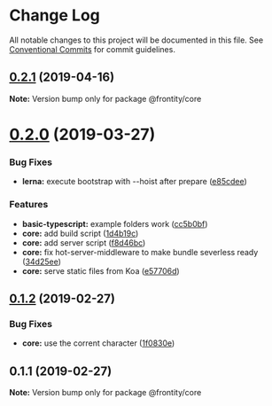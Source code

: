 # Change Log

All notable changes to this project will be documented in this file.
See [Conventional Commits](https://conventionalcommits.org) for commit guidelines.

## [0.2.1](https://github.com/frontity/frontity/compare/@frontity/core@0.2.0...@frontity/core@0.2.1) (2019-04-16)

**Note:** Version bump only for package @frontity/core





# [0.2.0](https://github.com/frontity/frontity/compare/@frontity/core@0.1.2...@frontity/core@0.2.0) (2019-03-27)


### Bug Fixes

* **lerna:** execute bootstrap with --hoist after prepare ([e85cdee](https://github.com/frontity/frontity/commit/e85cdee))


### Features

* **basic-typescript:** example folders work ([cc5b0bf](https://github.com/frontity/frontity/commit/cc5b0bf))
* **core:** add build script ([1d4b19c](https://github.com/frontity/frontity/commit/1d4b19c))
* **core:** add server script ([f8d46bc](https://github.com/frontity/frontity/commit/f8d46bc))
* **core:** fix hot-server-middleware to make bundle severless ready ([34d25ee](https://github.com/frontity/frontity/commit/34d25ee))
* **core:** serve static files from Koa ([e57706d](https://github.com/frontity/frontity/commit/e57706d))





## [0.1.2](https://github.com/frontity/frontity/compare/@frontity/core@0.1.1...@frontity/core@0.1.2) (2019-02-27)


### Bug Fixes

* **core:** use the corrent character ([1f0830e](https://github.com/frontity/frontity/commit/1f0830e))





## 0.1.1 (2019-02-27)

**Note:** Version bump only for package @frontity/core
